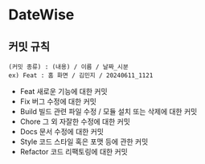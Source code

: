 # DateWise

## 커밋 규칙
    (커밋 종류) : (내용) / 이름 / 날짜_시분
    ex) Feat : 홈 화면 / 김민지 / 20240611_1121

* Feat	새로운 기능에 대한 커밋
* Fix	버그 수정에 대한 커밋
* Build	빌드 관련 파일 수정 / 모듈 설치 또는 삭제에 대한 커밋
* Chore	그 외 자잘한 수정에 대한 커밋
* Docs	문서 수정에 대한 커밋
* Style	코드 스타일 혹은 포맷 등에 관한 커밋
* Refactor	코드 리팩토링에 대한 커밋
